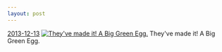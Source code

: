 ```yaml
---
layout: post
---
```


<p>
  <time><a href="/246">2013-12-13</a></time>
  <a href="/246"><img src="{{ site.assets_url }}/246-640.jpg" srcset="{{ site.assets_url }}/246-1280.jpg 1280w, {{ site.assets_url }}/246-960.jpg 960w, {{ site.assets_url }}/246-640.jpg 640w, {{ site.assets_url }}/246-320.jpg 320w" sizes="(min-width: 700px) 50vw, calc(100vw - 2rem)" alt="They've made it! A Big Green Egg." /></a>
  <span>They've made it! A Big Green Egg.</span>
</p>
